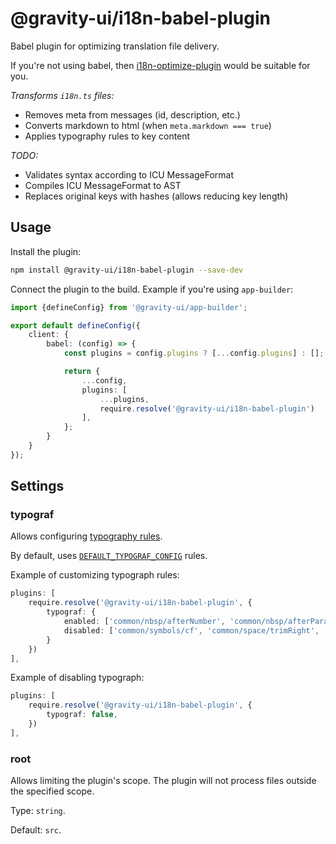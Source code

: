 # @gravity-ui/i18n-babel-plugin

Babel plugin for optimizing translation file delivery.

If you're not using babel, then [i18n-optimize-plugin](../i18n-optimize-plugin/README.md) would be suitable for you.

*Transforms `i18n.ts` files:*

- Removes meta from messages (id, description, etc.)
- Converts markdown to html (when `meta.markdown === true`)
- Applies typography rules to key content

*TODO:*

- Validates syntax according to ICU MessageFormat
- Compiles ICU MessageFormat to AST
- Replaces original keys with hashes (allows reducing key length)

## Usage

Install the plugin:

```bash
npm install @gravity-ui/i18n-babel-plugin --save-dev
```

Connect the plugin to the build. Example if you're using `app-builder`:

```ts
import {defineConfig} from '@gravity-ui/app-builder';

export default defineConfig({
    client: {
        babel: (config) => {
            const plugins = config.plugins ? [...config.plugins] : [];

            return {
                ...config,
                plugins: [
                    ...plugins,
                    require.resolve('@gravity-ui/i18n-babel-plugin')
                ],
            };
        }
    }
});
```

## Settings

### typograf

Allows configuring [typography rules](https://github.com/typograf/typograf/blob/dev/docs/RULES.ru.md).

By default, uses [`DEFAULT_TYPOGRAF_CONFIG`](./src/typograf.ts) rules.

Example of customizing typograph rules:

```ts
plugins: [
    require.resolve('@gravity-ui/i18n-babel-plugin', {
        typograf: {
            enabled: ['common/nbsp/afterNumber', 'common/nbsp/afterParagraphMark'],
            disabled: ['common/symbols/cf', 'common/space/trimRight', 'common/space/trimLeft'],
        }
    })
],
```

Example of disabling typograph:

```ts
plugins: [
    require.resolve('@gravity-ui/i18n-babel-plugin', {
        typograf: false,
    })
],
```

### root

Allows limiting the plugin's scope. The plugin will not process files outside the specified scope.

Type: `string`.

Default: `src`.
